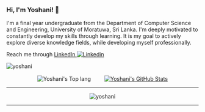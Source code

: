 ### Hi, I'm Yoshani! 👋

I'm a final year undergraduate from the Department of Computer Science and Engineering, University of Moratuwa, Sri Lanka. I'm deeply motivated to constantly develop my skills through learning. It is my goal to actively explore diverse knowledge fields, while developing myself professionally.

Reach me through [LinkedIn ![Linkedin](https://i.stack.imgur.com/gVE0j.png)](https://www.linkedin.com/in/yoshani-ranaweera/)

<!--
**Yoshani/Yoshani** is a ✨ _special_ ✨ repository because its `README.md` (this file) appears on your GitHub profile.

Here are some ideas to get you started:

- 🔭 I’m currently working on ...
- 🌱 I’m currently learning ...
- 👯 I’m looking to collaborate on ...
- 🤔 I’m looking for help with ...
- 💬 Ask me about ...
- 📫 How to reach me: ...
- 😄 Pronouns: ...
- ⚡ Fun fact: ...
-->
<p align="left" dir="auto"> <a target="_blank" rel="noopener noreferrer"><img src="https://komarev.com/ghpvc/?username=yoshani&amp;label=Profile%20views&amp;color=0e75b6&amp;style=flat" alt="yoshani" style="max-width: 100%;"></a> </p>

<p align="center">
 <img align="center" src="https://github-readme-stats.vercel.app/api/top-langs/?username=Yoshani&show_icons=true&theme=radical&count_private=true&hide=Jupyter Notebook&langs_count=7" alt="Yoshani's Top lang" />
 </a>
&nbsp; &nbsp; &nbsp; &nbsp;
<a href="https://github.com/Yoshani">
  <img align="center" src="https://github-readme-stats.vercel.app/api?username=Yoshani&show_icons=true&theme=merko&count_private=true" alt="Yoshani's GitHub Stats" />
</a>
</p>

<hr>

<p align="center">
 <img src="https://github-profile-trophy.vercel.app/?username=yoshani" alt="yoshani" style="max-width: 100%;">
</p>

<hr>
